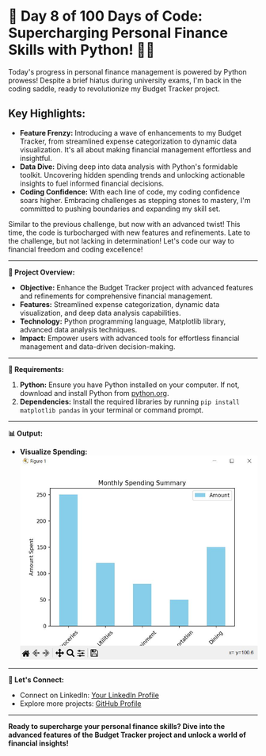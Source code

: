 # 🚀 Day 8 of 100 Days of Code: Supercharging Personal Finance Skills with Python! 💼💡

Today's progress in personal finance management is powered by Python prowess! Despite a brief hiatus during university exams, I'm back in the coding saddle, ready to revolutionize my Budget Tracker project.

## Key Highlights:
- **Feature Frenzy:** Introducing a wave of enhancements to my Budget Tracker, from streamlined expense categorization to dynamic data visualization. It's all about making financial management effortless and insightful.
- **Data Dive:** Diving deep into data analysis with Python's formidable toolkit. Uncovering hidden spending trends and unlocking actionable insights to fuel informed financial decisions.
- **Coding Confidence:** With each line of code, my coding confidence soars higher. Embracing challenges as stepping stones to mastery, I'm committed to pushing boundaries and expanding my skill set.

Similar to the previous challenge, but now with an advanced twist! This time, the code is turbocharged with new features and refinements. Late to the challenge, but not lacking in determination! Let's code our way to financial freedom and coding excellence!

---

**🚀 Project Overview:**

- **Objective:** Enhance the Budget Tracker project with advanced features and refinements for comprehensive financial management.
- **Features:** Streamlined expense categorization, dynamic data visualization, and deep data analysis capabilities.
- **Technology:** Python programming language, Matplotlib library, advanced data analysis techniques.
- **Impact:** Empower users with advanced tools for effortless financial management and data-driven decision-making.

---

**📝 Requirements:**

1. **Python:** Ensure you have Python installed on your computer. If not, download and install Python from [python.org](https://www.python.org/downloads/).
2. **Dependencies:** Install the required libraries by running `pip install matplotlib pandas` in your terminal or command prompt.

---

**📊 Output:**

- **Visualize Spending:** ![View Output](Output.png)

---

**🌟 Let's Connect:**

- Connect on LinkedIn: [Your LinkedIn Profile](https://www.linkedin.com/in/santoshkumarsk/)
- Explore more projects: [GitHub Profile](https://github.com/SantoshMalhi)

---

**Ready to supercharge your personal finance skills? Dive into the advanced features of the Budget Tracker project and unlock a world of financial insights!**
